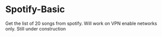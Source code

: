 # Spotify-Basic
Get the list of 20 songs from spotify. 
Will work on VPN enable networks only. 
Still under construction
